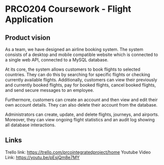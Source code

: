 # PRCO204 Coursework - Flight Application

## Product vision
As a team, we have designed an airline booking system. The system consists of a desktop and mobile compatible website which is connected to a single web API, connected to a MySQL database. 

At its core, the system allows customers to book flights to selected countries. They can do this by searching for specific flights or checking currently available flights. Additionally, customers can view their previously and currently booked flights, pay for booked flights, cancel booked flights, and send secure messages to an employee. 

Furthermore, customers can create an account and then view and edit their own account details. They can also delete their account from the database. 

Administrators can create, update, and delete flights, journeys, and airports. Moreover, they can view ongoing flight statistics and an audit log showing all database interactions. 

## Links
Trello link: https://trello.com/prcointegratedproject/home
Youtube Video Link: https://youtu.be/pEsjQm8e7MY
